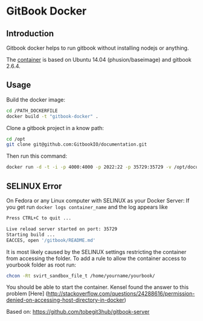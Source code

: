 # GitBook Docker

## Introduction

Gitbook docker helps to run gitbook without installing nodejs or anything.

The [container](https://hub.docker.com/r/jmaciasportela/gitbook-docker/) is based on Ubuntu 14.04 (phusion/baseimage) and gitbook 2.6.4.

## Usage

Build the docker image:
```bash
cd /PATH_DOCKERFILE
docker build -t "gitbook-docker" .
```

Clone a gitbook project in a know path:
```bash
cd /opt
git clone git@github.com:GitbookIO/documentation.git
```

Then run this command:
```bash
docker run -d -t -i -p 4000:4000 -p 2022:22 -p 35729:35729 -v /opt/documentation:/opt/gitbook gitbook-docker
```

## SELINUX Error

On Fedora or any Linux computer with SELINUX as your Docker Server: 
If you get run `docker logs container_name` and the log appears like 
```bash
Press CTRL+C to quit ...

Live reload server started on port: 35729
Starting build ...
EACCES, open '/gitbook/README.md'
```

It is most likely caused by the SELINUX settings restricting the container from accessing the folder. To add a rule to allow the container access to yourbook folder as root run:
 
```bash
chcon -Rt svirt_sandbox_file_t /home/yourname/yourbook/
```

You should be able to start the container.
Kensel found the answer to this problem [Here] (http://stackoverflow.com/questions/24288616/permission-denied-on-accessing-host-directory-in-docker)

Based on: https://github.com/tobegit3hub/gitbook-server


